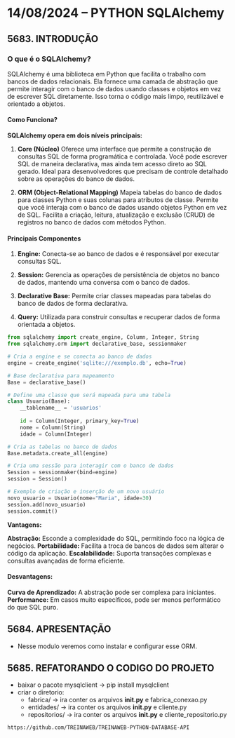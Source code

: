 <!-- trunk-ignore-all(prettier) -->
# 14/08/2024 – PYTHON SQLAlchemy 

## 5683. INTRODUÇÃO

### O que é o SQLAlchemy?
SQLAlchemy é uma biblioteca em Python que facilita o trabalho com bancos de dados relacionais. Ela fornece uma camada de abstração que permite interagir com o banco de dados usando classes e objetos em vez de escrever SQL diretamente. Isso torna o código mais limpo, reutilizável e orientado a objetos.

#### Como Funciona?

**SQLAlchemy opera em dois níveis principais:**

1. **Core (Núcleo)**
Oferece uma interface que permite a construção de consultas SQL de forma programática e controlada.
Você pode escrever SQL de maneira declarativa, mas ainda tem acesso direto ao SQL gerado.
Ideal para desenvolvedores que precisam de controle detalhado sobre as operações do banco de dados.

2. **ORM (Object-Relational Mapping)**
Mapeia tabelas do banco de dados para classes Python e suas colunas para atributos de classe.
Permite que você interaja com o banco de dados usando objetos Python em vez de SQL.
Facilita a criação, leitura, atualização e exclusão (CRUD) de registros no banco de dados com métodos Python.

#### Principais Componentes

1. **Engine:** Conecta-se ao banco de dados e é responsável por executar consultas SQL.

2. **Session:** Gerencia as operações de persistência de objetos no banco de dados, mantendo uma conversa com o banco de dados.

3. **Declarative Base:** Permite criar classes mapeadas para tabelas do banco de dados de forma declarativa.

4. **Query:** Utilizada para construir consultas e recuperar dados de forma orientada a objetos.

```python
from sqlalchemy import create_engine, Column, Integer, String
from sqlalchemy.orm import declarative_base, sessionmaker

# Cria a engine e se conecta ao banco de dados
engine = create_engine('sqlite:///exemplo.db', echo=True)

# Base declarativa para mapeamento
Base = declarative_base()

# Define uma classe que será mapeada para uma tabela
class Usuario(Base):
    __tablename__ = 'usuarios'
    
    id = Column(Integer, primary_key=True)
    nome = Column(String)
    idade = Column(Integer)

# Cria as tabelas no banco de dados
Base.metadata.create_all(engine)

# Cria uma sessão para interagir com o banco de dados
Session = sessionmaker(bind=engine)
session = Session()

# Exemplo de criação e inserção de um novo usuário
novo_usuario = Usuario(nome="Maria", idade=30)
session.add(novo_usuario)
session.commit()

```
**Vantagens:**

**Abstração:** Esconde a complexidade do SQL, permitindo foco na lógica de negócios.
**Portabilidade:** Facilita a troca de bancos de dados sem alterar o código da aplicação.
**Escalabilidade:** Suporta transações complexas e consultas avançadas de forma eficiente.

#### Desvantagens:

**Curva de Aprendizado:** A abstração pode ser complexa para iniciantes.
**Performance:** Em casos muito específicos, pode ser menos performático do que SQL puro.


## 5684. APRESENTAÇÃO

- Nesse modulo veremos como instalar e configurar esse ORM.

## 5685. REFATORANDO O CODIGO DO PROJETO

- baixar o pacote mysqlclient -> pip install mysqlclient
- criar o diretorio: 
    - fabrica/ -> ira conter os arquivos __init.py__ e fabrica_conexao.py
    - entidades/ -> ira conter os arquivos __init.py__ e cliente.py
    - repositorios/ -> ira conter os arquivos __init.py__ e cliente_repositorio.py 

```bash
https://github.com/TREINAWEB/TREINAWEB-PYTHON-DATABASE-API
```
   